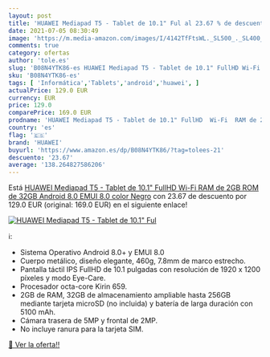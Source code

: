 ```yaml
---
layout: post
title: 'HUAWEI Mediapad T5 - Tablet de 10.1" Ful al 23.67 % de descuento'
date: 2021-07-05 08:30:49
image: 'https://m.media-amazon.com/images/I/4142TfFtsWL._SL500_._SL400_.jpg'
comments: true
category: ofertas
author: 'tole.es'
slug: 'B08N4YTK86-es HUAWEI Mediapad T5 - Tablet de 10.1" FullHD Wi-Fi RAM de...'
sku: 'B08N4YTK86-es'
tags: [ 'Informática','Tablets','android','huawei', ]
actualPrice: 129.0 EUR
currency: EUR
price: 129.0
comparePrice: 169.0 EUR
prodname: 'HUAWEI Mediapad T5 - Tablet de 10.1" FullHD  Wi-Fi  RAM de 2GB  ROM de 32GB  Android 8.0  EMUI 8.0   color Negro'
country: 'es'
flag: '🇪🇸'
brand: 'HUAWEI'
buyurl: 'https://www.amazon.es/dp/B08N4YTK86/?tag=tolees-21'
descuento: '23.67'
average: '138.264827586206'
---
```


Está [HUAWEI Mediapad T5 - Tablet de 10.1" FullHD  Wi-Fi  RAM de 2GB  ROM de 32GB  Android 8.0  EMUI 8.0   color Negro](https://www.amazon.es/dp/B08N4YTK86/?tag=tolees-21) con 23.67 de descuento por 129.0 EUR (original: 169.0 EUR) en el siguiente enlace!

[![HUAWEI Mediapad T5 - Tablet de 10.1" Ful](https://m.media-amazon.com/images/I/4142TfFtsWL._SL500_._SL400_.jpg)](https://www.amazon.es/dp/B08N4YTK86/?tag=tolees-21)

ℹ️:

- Sistema Operativo Android 8.0+ y EMUI 8.0
- Cuerpo metálico, diseño elegante, 460g, 7.8mm de marco estrecho.
- Pantalla táctil IPS FullHD de 10.1 pulgadas con resolución de 1920 x 1200 píxeles y modo Eye-Care.
- Procesador octa-core Kirin 659.
- 2GB de RAM, 32GB de almacenamiento ampliable hasta 256GB mediante tarjeta microSD (no incluida) y batería de larga duración con 5100 mAh.
- Cámara trasera de 5MP y frontal de 2MP.
- No incluye ranura para la tarjeta SIM.

[🛒 Ver la oferta!!](https://www.amazon.es/dp/B08N4YTK86/?tag=tolees-21)
